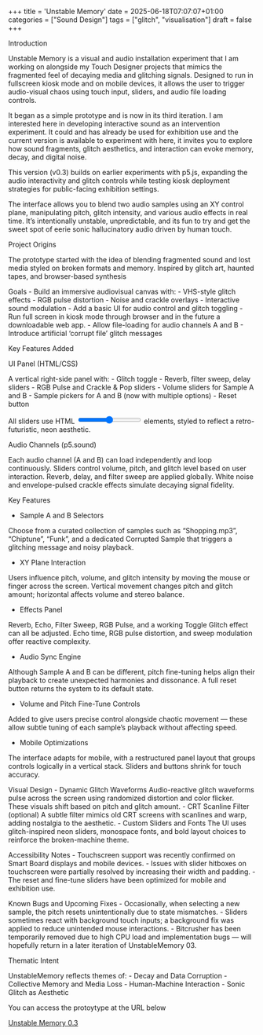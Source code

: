 +++
title = 'Unstable Memory'
date = 2025-06-18T07:07:07+01:00
categories = ["Sound Design"]
tags = ["glitch", "visualisation"]
draft = false
+++


Introduction

Unstable Memory is a visual and audio installation experiment that I am working on alongside my Touch Designer projects that mimics the fragmented feel of decaying media and glitching signals. Designed to run in fullscreen kiosk mode and on mobile devices, it allows the user to trigger audio-visual chaos using touch input, sliders, and audio file loading controls.

It began as a simple prototype and is now in its third iteration. I am interested here in developing interactive sound as an intervention experiment. It could and has already be used for exhibition use and the current version is available to experiment with here, it invites you to explore how sound fragments, glitch aesthetics, and interaction can evoke memory, decay, and digital noise.

This version (v0.3) builds on earlier experiments with p5.js, expanding the audio interactivity and glitch controls while testing kiosk deployment strategies for public-facing exhibition settings.

The interface allows you to blend two audio samples using an XY control plane, manipulating pitch, glitch intensity, and various audio effects in real time. It’s intentionally unstable, unpredictable, and its fun to try and get the sweet spot of eerie sonic hallucinatory audio driven by human touch.

Project Origins

The prototype started with the idea of blending fragmented sound and lost media styled on broken formats and memory. Inspired by glitch art, haunted tapes, and browser-based synthesis


Goals
	-	Build an immersive audiovisual canvas with:
	-	VHS-style glitch effects
	-	RGB pulse distortion
	-	Noise and crackle overlays
	-	Interactive sound modulation
	-	Add a basic UI for audio control and glitch toggling
	-	Run full screen in kiosk mode through browser and in the future a downloadable web app.
    -	Allow file-loading for audio channels A and B
	-	Introduce artificial ‘corrupt file’ glitch messages

Key Features Added

UI Panel (HTML/CSS)

A vertical right-side panel with:
	-	Glitch toggle
	-	Reverb, filter sweep, delay sliders
	-	RGB Pulse and Crackle & Pop sliders
	-	Volume sliders for Sample A and B
	-	Sample pickers for A and B (now with multiple options)
	-	Reset button

All sliders use HTML <input type="range"> elements, styled to reflect a retro-futuristic, neon aesthetic.

 Audio Channels (p5.sound)

Each audio channel (A and B) can load independently and loop continuously. Sliders control volume, pitch, and glitch level based on user interaction. Reverb, delay, and filter sweep are applied globally. White noise and envelope-pulsed crackle effects simulate decaying signal fidelity.

Key Features

- Sample A and B Selectors

Choose from a curated collection of samples such as “Shopping.mp3”, “Chiptune”, “Funk”, and a dedicated Corrupted Sample that triggers a glitching message and noisy playback.

- XY Plane Interaction

Users influence pitch, volume, and glitch intensity by moving the mouse or finger across the screen. Vertical movement changes pitch and glitch amount; horizontal affects volume and stereo balance.

- Effects Panel

Reverb, Echo, Filter Sweep, RGB Pulse, and a working Toggle Glitch effect can all be adjusted. Echo time, RGB pulse distortion, and sweep modulation offer reactive complexity.

- Audio Sync Engine

Although Sample A and B can be different, pitch fine-tuning helps align their playback to create unexpected harmonies and dissonance. A full reset button returns the system to its default state.

- Volume and Pitch Fine-Tune Controls

Added to give users precise control alongside chaotic movement — these allow subtle tuning of each sample’s playback without affecting speed.

- Mobile Optimizations

The interface adapts for mobile, with a restructured panel layout that groups controls logically in a vertical stack. Sliders and buttons shrink for touch accuracy.

Visual Design
	- Dynamic Glitch Waveforms
Audio-reactive glitch waveforms pulse across the screen using randomized distortion and color flicker. These visuals shift based on pitch and glitch amount.
	- CRT Scanline Filter (optional)
A subtle filter mimics old CRT screens with scanlines and warp, adding nostalgia to the aesthetic.
	- Custom Sliders and Fonts
The UI uses glitch-inspired neon sliders, monospace fonts, and bold layout choices to reinforce the broken-machine theme.


Accessibility Notes
	- Touchscreen support was recently confirmed on Smart Board displays and mobile devices.
	- Issues with slider hitboxes on touchscreen were partially resolved by increasing their width and padding.
	- The reset and fine-tune sliders have been optimized for mobile and exhibition use.

Known Bugs and Upcoming Fixes
	- Occasionally, when selecting a new sample, the pitch resets unintentionally due to state mismatches.
	- Sliders sometimes react with background touch inputs; a background fix was applied to reduce unintended mouse interactions.
	- Bitcrusher has been temporarily removed due to high CPU load and implementation bugs — will hopefully return in a later iteration of UnstableMemory 03.

Thematic Intent

UnstableMemory reflects themes of:
	- Decay and Data Corruption
	- Collective Memory and Media Loss
	- Human-Machine Interaction
	- Sonic Glitch as Aesthetic

You can access the protoytype at the URL below

<a href="https://mikeballard.netlify.app/unstablememory0_3/">Unstable Memory 0.3</a>

